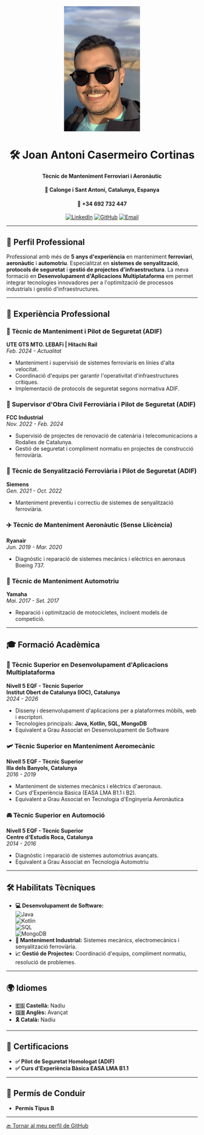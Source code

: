 <div align="center">
  <img src="https://github.com/tonicasermeiro/Pictures/blob/30f4002819d959e5758da11186aa5267112f7f0a/IMG_1324_Nero%20AI_Compress_High.jpeg?raw=true" alt="Foto Professional" width="200px">
</div>

<div align="center">
  
# 🛠️ **Joan Antoni Casermeiro Cortinas**  

</div> 

<div align="center">

**Tècnic de Manteniment Ferroviari i Aeronàutic**  

</div>

<div align="center">
  
#### 📍 **Calonge i Sant Antoni, Catalunya, Espanya**

</div>

<div align="center">
  
#### 📱 **+34 692 732 447**

</div>

<div align="center">
  
[![LinkedIn](https://img.shields.io/badge/LinkedIn-0077B5?style=for-the-badge&logo=linkedin&logoColor=white)](https://www.linkedin.com/in/tonicasermeiro)
[![GitHub](https://img.shields.io/badge/GitHub-100000?style=for-the-badge&logo=github&logoColor=white)](https://github.com/tonicasermeiro)
[![Email](https://img.shields.io/badge/Apple_Mail-0078D4?style=for-the-badge&logo=apple&logoColor=white)](mailto:toni.casermeiro@icloud.com)

</div>

---

## **💼 Perfil Professional**  
Professional amb més de **5 anys d'experiència** en manteniment **ferroviari**, **aeronàutic** i **automotriu**. Especialitzat en **sistemes de senyalització**, **protocols de seguretat** i **gestió de projectes d'infraestructura**. La meva formació en **Desenvolupament d'Aplicacions Multiplataforma** em permet integrar tecnologies innovadores per a l'optimització de processos industrials i gestió d'infraestructures.

---

## **💼 Experiència Professional**  

### **🚆 Tècnic de Manteniment i Pilot de Seguretat (ADIF)**  
**UTE GTS MTO. LEBAFi | Hitachi Rail**  
_Feb. 2024 - Actualitat_  
- Manteniment i supervisió de sistemes ferroviaris en línies d'alta velocitat.  
- Coordinació d'equips per garantir l'operativitat d'infraestructures crítiques.  
- Implementació de protocols de seguretat segons normativa ADIF.  

### **🚂 Supervisor d'Obra Civil Ferroviària i Pilot de Seguretat (ADIF)**  
**FCC Industrial**  
_Nov. 2022 - Feb. 2024_  
- Supervisió de projectes de renovació de catenària i telecomunicacions a Rodalies de Catalunya.  
- Gestió de seguretat i compliment normatiu en projectes de construcció ferroviària.  

### **🚉 Tècnic de Senyalització Ferroviària i Pilot de Seguretat (ADIF)**  
**Siemens**  
_Gen. 2021 - Oct. 2022_  
- Manteniment preventiu i correctiu de sistemes de senyalització ferroviària.  

### **✈️ Tècnic de Manteniment Aeronàutic (Sense Llicència)**  
**Ryanair**  
_Jun. 2019 - Mar. 2020_  
- Diagnòstic i reparació de sistemes mecànics i elèctrics en aeronaus Boeing 737.  

### **🚗 Tècnic de Manteniment Automotriu**  
**Yamaha**  
_Mai. 2017 - Set. 2017_  
- Reparació i optimització de motocicletes, incloent models de competició.  

---

## **🎓 Formació Acadèmica**  

### **📱 Tècnic Superior en Desenvolupament d'Aplicacions Multiplataforma**  
**Nivell 5 EQF - Tècnic Superior**  
**Institut Obert de Catalunya (IOC), Catalunya**  
_2024 - 2026_  
- Disseny i desenvolupament d'aplicacions per a plataformes mòbils, web i escriptori.  
- Tecnologies principals: **Java, Kotlin, SQL, MongoDB**  
- Equivalent a Grau Associat en Desenvolupament de Software  

### **🛩️ Tècnic Superior en Manteniment Aeromecànic**  
**Nivell 5 EQF - Tècnic Superior**  
**Illa dels Banyols, Catalunya**  
_2016 - 2019_  
- Manteniment de sistemes mecànics i elèctrics d'aeronaus.  
- Curs d'Experiència Bàsica (EASA LMA B1.1 i B2).  
- Equivalent a Grau Associat en Tecnologia d'Enginyeria Aeronàutica  

### **🚘 Tècnic Superior en Automoció**  
**Nivell 5 EQF - Tècnic Superior**  
**Centre d'Estudis Roca, Catalunya**  
_2014 - 2016_  
- Diagnòstic i reparació de sistemes automotrius avançats.  
- Equivalent a Grau Associat en Tecnologia Automotriu  

---

## **🛠️ Habilitats Tècniques**  
- **💻 Desenvolupament de Software:**  
  ![Java](https://img.shields.io/badge/Java-007396?style=flat&logo=java&logoColor=white)  
  ![Kotlin](https://img.shields.io/badge/Kotlin-7F52FF?style=flat&logo=kotlin&logoColor=white)  
  ![SQL](https://img.shields.io/badge/SQL-4479A1?style=flat&logo=mysql&logoColor=white)  
  ![MongoDB](https://img.shields.io/badge/MongoDB-47A248?style=flat&logo=mongodb&logoColor=white)  
- **🔧 Manteniment Industrial:** Sistemes mecànics, electromecànics i senyalització ferroviària.  
- **📈 Gestió de Projectes:** Coordinació d'equips, compliment normatiu, resolució de problemes.  

---

## **🌍 Idiomes**  
- **🇪🇸 Castellà:** Nadiu  
- **🇬🇧 Anglès:** Avançat  
- **🎗️ Català:** Nadiu  

---

## **📜 Certificacions**  
- **✅ Pilot de Seguretat Homologat (ADIF)**  
- **✅ Curs d'Experiència Bàsica EASA LMA B1.1**  

---

## **🚗 Permís de Conduir**  
- **Permís Tipus B**  

---

[🔙 Tornar al meu perfil de GitHub](https://github.com/tonicasermeiro)